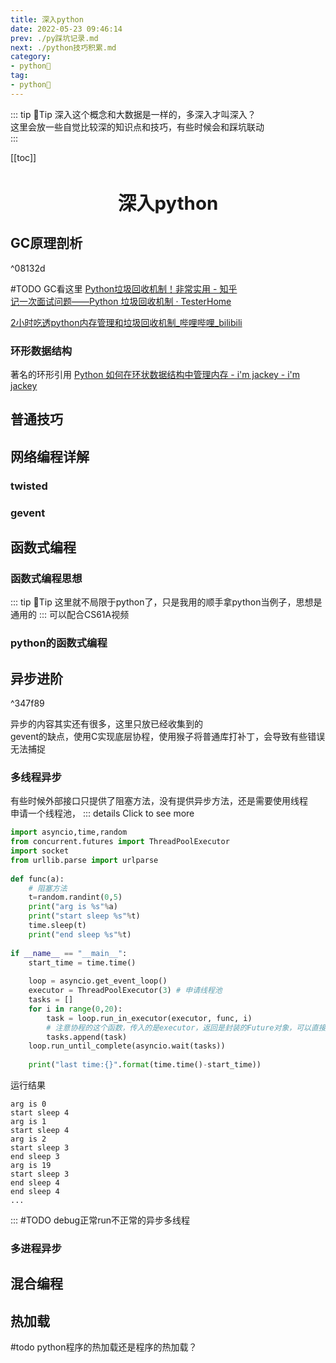 ```yaml
---
title: 深入python
date: 2022-05-23 09:46:14
prev: ./py踩坑记录.md  
next: ./python技巧积累.md
category:
- python🐍
tag:
- python🐍
---
```

::: tip 📌Tip
深入这个概念和大数据是一样的，多深入才叫深入？  
这里会放一些自觉比较深的知识点和技巧，有些时候会和踩坑联动  
:::

<!-- more -->
[[toc]]



<div align="center" style="font-size:1.4em;"><h2><strong> 深入python</strong></h2></div>

## GC原理剖析

^08132d

#TODO GC看这里
[Python垃圾回收机制！非常实用 - 知乎](https://zhuanlan.zhihu.com/p/83251959)<br/>
[记一次面试问题——Python 垃圾回收机制 · TesterHome](https://testerhome.com/topics/16556)

[2小时吃透python内存管理和垃圾回收机制_哔哩哔哩_bilibili](https://www.bilibili.com/video/BV1Ei4y1b7mo?spm_id_from=333.337.search-card.all.click)
### 环形数据结构
著名的环形引用
[Python 如何在环状数据结构中管理内存 - i'm jackey - i'm jackey](https://ijackey.com/python-%E5%A6%82%E4%BD%95%E5%9C%A8%E7%8E%AF%E7%8A%B6%E6%95%B0%E6%8D%AE%E7%BB%93%E6%9E%84%E4%B8%AD%E7%AE%A1%E7%90%86%E5%86%85%E5%AD%98-956.html)

## 普通技巧
## 网络编程详解
### twisted
### gevent
## 函数式编程
### 函数式编程思想
::: tip 📌Tip
这里就不局限于python了，只是我用的顺手拿python当例子，思想是通用的
:::
可以配合CS61A视频  
### python的函数式编程
## 异步进阶
^347f89

异步的内容其实还有很多，这里只放已经收集到的   
gevent的缺点，使用C实现底层协程，使用猴子将普通库打补丁，会导致有些错误无法捕捉  

### 多线程异步
有些时候外部接口只提供了阻塞方法，没有提供异步方法，还是需要使用线程  
申请一个线程池，
::: details Click to see more

```python
import asyncio,time,random  
from concurrent.futures import ThreadPoolExecutor  
import socket  
from urllib.parse import urlparse  
  
def func(a):  
    # 阻塞方法  
    t=random.randint(0,5)  
    print("arg is %s"%a)  
    print("start sleep %s"%t)  
    time.sleep(t)  
    print("end sleep %s"%t)  
  
if __name__ == "__main__":  
    start_time = time.time()  
  
    loop = asyncio.get_event_loop()  
    executor = ThreadPoolExecutor(3) # 申请线程池  
    tasks = []  
    for i in range(0,20):  
        task = loop.run_in_executor(executor, func, i)  
        # 注意协程的这个函数，传入的是executor，返回是封装的Future对象，可以直接放在协程中使用  
        tasks.append(task)  
    loop.run_until_complete(asyncio.wait(tasks))  
  
    print("last time:{}".format(time.time()-start_time))
```
运行结果
```
arg is 0
start sleep 4
arg is 1
start sleep 4
arg is 2
start sleep 3
end sleep 3
arg is 19
start sleep 3
end sleep 4
end sleep 4
...
```
:::
#TODO debug正常run不正常的异步多线程
### 多进程异步

## 混合编程

## 热加载
#todo
python程序的热加载还是程序的热加载？